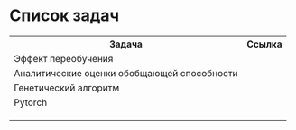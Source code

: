  # Список задач

 <table>
  <tr>
    <th>Задача</th>
    <th>Ссылка</th>
  </tr>
  <tr>
    <td>Эффект переобучения</td>
    <td></td>
  </tr>
  <tr>
    <td>Аналитические оценки обобщающей способности</td>
    <td></td>
  </tr>
  <tr>
    <td>Генетический алгоритм</td>
    <td></td>
  </tr>
  <td>Pytorch</td>
    <td></td>
  </tr>
  </tr>
  <td></td>
    <td></td>
  </tr>
  </tr>
  <td></td>
    <td></td>
  </tr>
  </tr>
  <td></td>
    <td> </td>
  </tr>
</table>
